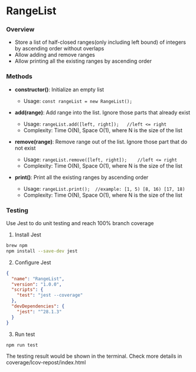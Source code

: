 # RangeList

### Overview

- Store a list of half-closed ranges(only including left bound) of integers by ascending order without overlaps 
- Allow adding and remove ranges
- Allow printing all the existing ranges by ascending order

### Methods

- **constructor()**: Initialize an empty list
  - Usage: `const rangeList = new RangeList();`

- **add(range)**: Add range into the list. Ignore those parts that already exist
  - Usage: `rangeList.add([left, right]);	//left <= right`
  - Complexity: Time O(N), Space O(1), where N is the size of the list
- **remove(range)**: Remove range out of the list. Ignore those part that do not exist
  - Usage: `rangeList.remove([left, right]);	//left <= right`
  - Complexity: Time O(N), Space O(1), where N is the size of the list
- **print()**: Print all the existing ranges by ascending order
  - Usage: `rangeList.print();	//example: [1, 5) [8, 16) [17, 18)`
  - Complexity: Time O(N), Space O(1), where N is the size of the list

### Testing

Use Jest to do unit testing and reach 100% branch coverage

1. Install Jest

```bash
brew npm
npm install --save-dev jest
```

2. Configure Jest

```json
{
  "name": "RangeList",
  "version": "1.0.0",
  "scripts": {
    "test": "jest --coverage"
  },
  "devDependencies": {
    "jest": "^28.1.3"
  }
}
```

3. Run test

```bash
npm run test
```

The testing result would be shown in the terminal. Check more details in coverage/lcov-repost/index.html